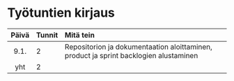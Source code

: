 # Työtuntien kirjaus

| Päivä | Tunnit | Mitä tein  |
| :----:|:-----| :-----|
| 9.1.  | 2    | Repositorion ja dokumentaation aloittaminen, product ja sprint backlogien alustaminen |
| yht   | 2   | | 
